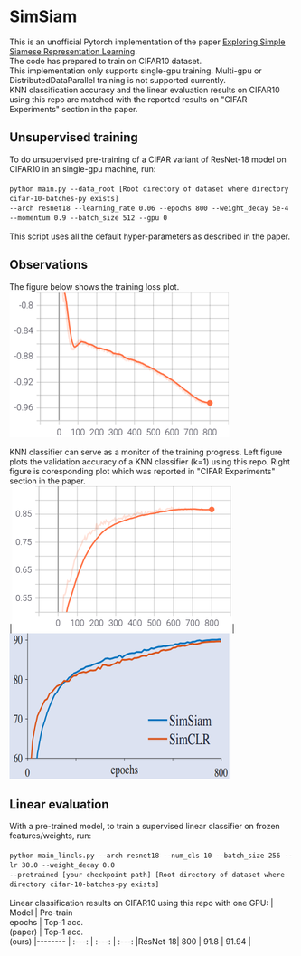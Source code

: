 # SimSiam
This is an unofficial Pytorch implementation of the paper [Exploring Simple Siamese Representation Learning](https://arxiv.org/abs/2011.10566).
<br/>The code has prepared to train on CIFAR10 dataset.
<br/>This implementation only supports single-gpu training. Multi-gpu or DistributedDataParallel training is not supported currently.
<br/>KNN classification accuracy and the linear evaluation results on CIFAR10 using this repo are matched with the reported results on "CIFAR Experiments" section in the paper.


## Unsupervised training
To do unsupervised pre-training of a  CIFAR variant of ResNet-18 model on CIFAR10 in an single-gpu machine, run:<br/><br/>
`python main.py --data_root [Root directory of dataset where directory cifar-10-batches-py exists]`<br/> `--arch resnet18 --learning_rate 0.06 --epochs 800 --weight_decay 5e-4 --momentum 0.9 --batch_size 512 --gpu 0`
<br/><br/>This script uses all the default hyper-parameters as described in the paper.

## Observations
The figure below shows the training loss plot.<br/>
<img src="imgs/loss-plot.png">

KNN classifier can serve as a monitor of the training progress. Left figure plots the validation accuracy of a KNN classifier (k=1) using this repo. Right figure is coresponding plot which was reported in "CIFAR Experiments" section in the paper.<br/>
|<img src="imgs/top1-acc (ours).png">|<img src="imgs/top1-acc (paper).png">

## Linear evaluation
With a pre-trained model, to train a supervised linear classifier on frozen features/weights, run:<br/><br/>
`python main_lincls.py --arch resnet18 --num_cls 10 --batch_size 256 --lr 30.0 --weight_decay 0.0`<br/>`--pretrained [your checkpoint path] [Root directory of dataset where directory cifar-10-batches-py exists]`
<br/><br/>
Linear classification results on CIFAR10 using this repo with one GPU:
| Model | Pre-train<br/>epochs | Top-1 acc.<br/>(paper) | Top-1 acc.<br/>(ours) 
|--------  | :---: | :---: | :---:
|ResNet-18| 800 | 91.8 | 91.94 |
